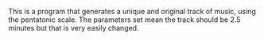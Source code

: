 This is a program that generates a unique and original track of music, using the pentatonic scale. The parameters set mean the track should be 2.5 minutes but that is very easily changed.
